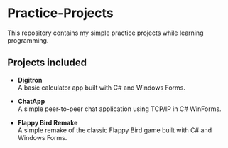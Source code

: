 # Practice-Projects

This repository contains my simple practice projects while learning programming.

## Projects included

- **Digitron**  
  A basic calculator app built with C# and Windows Forms.

- **ChatApp**  
  A simple peer-to-peer chat application using TCP/IP in C# WinForms.

- **Flappy Bird Remake**  
  A simple remake of the classic Flappy Bird game built with C# and Windows Forms.
